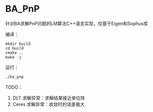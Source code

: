 # BA_PnP

针对BA求解PnP问题的LM算法C++语言实现，仅基于Eigen和Sophus库

编译：

```shell
mkdir build
cd build
cmake ..
make -j
```

运行：

```bash
./ba_pnp
```

TODO：

1. DLT 求解异常：求解结果接近单位阵
2. Ceres 求解异常：收敛时的误差极大
